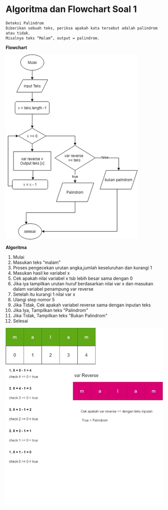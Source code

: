 # Algoritma dan Flowchart Soal 1

```
Deteksi Palindrom
Diberikan sebuah teks, periksa apakah kata tersebut adalah palindrom atau tidak.
Misalnya teks “Malam”, output = palindrom.
```

**Flowchart**

![](./diagram%20(1).jpg)

**Algoritma**

1. Mulai
2. Masukan teks "malam"
3. Proses pengecekan urutan angka,jumlah keseluruhan dan kurangi 1
4. Masukan hasil ke variabel x
5. Cek apakah nilai variabel x tsb lebih besar sama dengan 0
6. Jika iya tampilkan urutan huruf berdasarkan nilai var x dan masukan dalam variabel penampung var reverse
7. Setelah itu kurangi 1 nilai var x
8. Ulangi step nomor 5 
9. Jika Tidak, Cek apakah variabel reverse sama dengan inputan teks
10. Jika Iya, Tampilkan teks "Palindrom"
11. Jika Tidak, Tampilkan teks "Bukan Palindrom"
12. Selesai
    
![](./algoritma%20soal%201.jpg)

